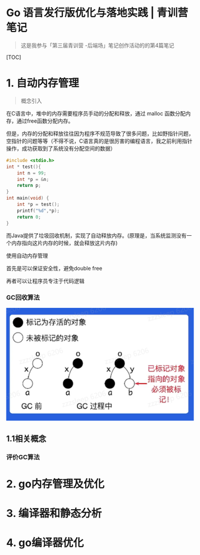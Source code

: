 # Go 语言发行版优化与落地实践 | 青训营笔记

> 这是我参与「第三届青训营 -后端场」笔记创作活动的的第4篇笔记	

[TOC]



# 1. 自动内存管理

> 概念引入

在C语言中，堆中的内存需要程序员手动的分配和释放，通过 malloc 函数分配内存，通过free函数分配内存。

但是，内存的分配和释放往往因为程序不规范导致了很多问题，比如野指针问题，空指针的问题等等（不得不说，C语言真的是很厉害的编程语言，我之前利用指针操作，成功获取到了系统没有分配空间的数据）

```c
#include <stdio.h>
int * test(){
    int n = 99;
    int *p = &n;
    return p;
}
int main(void) { 
	int *p = test();
	printf("%d",*p);
	return 0;
}
```



而Java提供了垃圾回收机制，实现了自动释放内存。(原理是，当系统监测没有一个内存指向这片内存的时候，就会释放这片内存)

使用自动内存管理

首先是可以保证安全性，避免double free

再者可以让程序员专注于代码逻辑

### GC回收算法

![img](../../../../../resource/202205150118353.png)

## 1.1相关概念

### 评价GC算法

# 2. go内存管理及优化

# 3. 编译器和静态分析

# 4. go编译器优化

